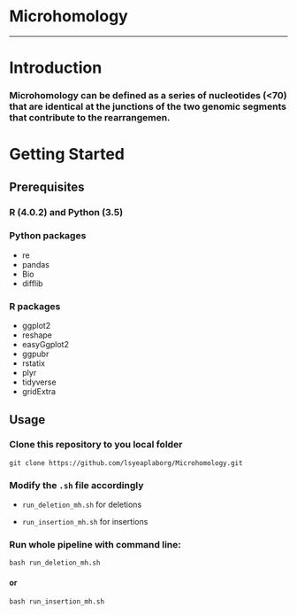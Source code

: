 # Microhomology
***
# Introduction

### Microhomology can be defined as a series of nucleotides (<70) that are identical at the junctions of the two genomic segments that contribute to the rearrangemen.

# Getting Started

## Prerequisites

### R (4.0.2) and Python (3.5)

### Python packages

- re
- pandas
- Bio
- difflib

### R packages

- ggplot2
- reshape
- easyGgplot2
- ggpubr
- rstatix
- plyr
- tidyverse
- gridExtra

## Usage

### Clone this repository to you local folder

`git clone https://github.com/lsyeaplaborg/Microhomology.git` 


### Modify the `.sh` file accordingly 

- `run_deletion_mh.sh` for deletions

- `run_insertion_mh.sh` for insertions

### Run whole pipeline with command line:

`bash run_deletion_mh.sh`

#### or 

`bash run_insertion_mh.sh`